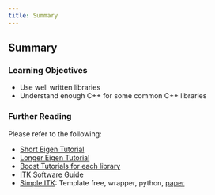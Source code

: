 ```yaml
---
title: Summary
---
```


## Summary

### Learning Objectives

* Use well written libraries
* Understand enough C++ for some common C++ libraries


### Further Reading

Please refer to the following:

* [Short Eigen Tutorial][EigenShort]
* [Longer Eigen Tutorial][EigenLong]
* [Boost Tutorials for each library][BoostHome]
* [ITK Software Guide][ITKSoftwareGuide]
* [Simple ITK][SimpleITK]: Template free, wrapper, python, [paper][SimpleITKPaper]

[EigenShort]: http://eigen.tuxfamily.org/dox/GettingStarted.html
[EigenLong]: http://eigen.tuxfamily.org/dox/group__TutorialMatrixClass.html
[BoostHome]: http://www.boost.org
[ITKSoftwareGuide]: http://www.itk.org/ItkSoftwareGuide.pdf
[SimpleITK]: http://www.simpleitk.org
[SimpleITKPaper]: http://www.ncbi.nlm.nih.gov/pmc/articles/PMC3874546/pdf/fninf-07-00045.pdf
